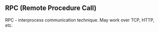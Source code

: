 RPC (Remote Procedure Call)
-

RPC - interprocess communication technique.
May work over TCP, HTTP, etc.
